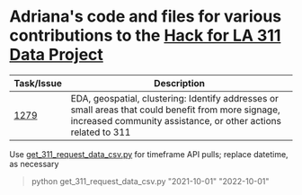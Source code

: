 # Adriana's code and files for various contributions to the [Hack for LA 311 Data Project](https://www.hackforla.org/projects/311-data.html)

| Task/Issue | Description |
|------------|--------------|
| [1279](https://github.com/hackforla/311-data/issues/1279) | EDA, geospatial, clustering: Identify addresses or small areas that could benefit from more signage, increased community assistance, or other actions related to 311 |

Use [get_311_request_data_csv.py](https://github.com/hackforla/311-data/blob/dev/server/utils/get_request_data_csv.py) for timeframe API pulls; replace datetime, as necessary
> python get_311_request_data_csv.py "2021-10-01" "2022-10-01"